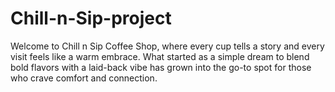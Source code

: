 # Chill-n-Sip-project
Welcome to Chill n Sip Coffee Shop, where every cup tells a story and every visit feels like a warm embrace. What started as a simple dream to blend bold flavors with a laid-back vibe has grown into the go-to spot for those who crave comfort and connection. 
